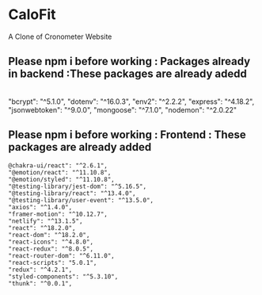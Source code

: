 # CaloFit
A Clone of Cronometer Website



<h2>Please npm i before working : Packages already in backend :These packages are already adedd </h2>
<br>
    "bcrypt": "^5.1.0",
    "dotenv": "^16.0.3",
    "env2": "^2.2.2",
    "express": "^4.18.2",
    "jsonwebtoken": "^9.0.0",
    "mongoose": "^7.1.0",
    "nodemon": "^2.0.22"

<h2>Please npm i before working : Frontend : These packages are already added </h2>


    @chakra-ui/react": "^2.6.1",
    "@emotion/react": "^11.10.8",
    "@emotion/styled": "^11.10.8",
    "@testing-library/jest-dom": "^5.16.5",
    "@testing-library/react": "^13.4.0",
    "@testing-library/user-event": "^13.5.0",
    "axios": "^1.4.0",
    "framer-motion": "^10.12.7",
    "netlify": "^13.1.5",
    "react": "^18.2.0",
    "react-dom": "^18.2.0",
    "react-icons": "^4.8.0",
    "react-redux": "^8.0.5",
    "react-router-dom": "^6.11.0",
    "react-scripts": "5.0.1",
    "redux": "^4.2.1",
    "styled-components": "^5.3.10",
    "thunk": "^0.0.1",

